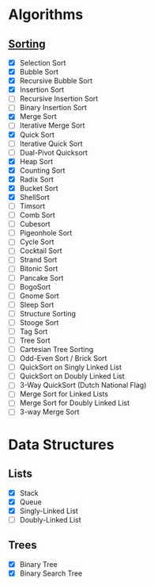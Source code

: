 # Algorithms

## [Sorting](Sorting.md)

- [x] Selection Sort
- [x] Bubble Sort
- [x] Recursive Bubble Sort
- [x] Insertion Sort
- [ ] Recursive Insertion Sort
- [ ] Binary Insertion Sort
- [x] Merge Sort
- [ ] Iterative Merge Sort
- [x] Quick Sort
- [ ] Iterative Quick Sort
- [ ] Dual-Pivot Quicksort
- [x] Heap Sort
- [x] Counting Sort
- [x] Radix Sort
- [x] Bucket Sort
- [x] ShellSort
- [ ] Timsort
- [ ] Comb Sort
- [ ] Cubesort
- [ ] Pigeonhole Sort
- [ ] Cycle Sort
- [ ] Cocktail Sort
- [ ] Strand Sort
- [ ] Bitonic Sort
- [ ] Pancake Sort
- [ ] BogoSort
- [ ] Gnome Sort
- [ ] Sleep Sort
- [ ] Structure Sorting
- [ ] Stooge Sort
- [ ] Tag Sort
- [ ] Tree Sort
- [ ] Cartesian Tree Sorting
- [ ] Odd-Even Sort / Brick Sort
- [ ] QuickSort on Singly Linked List
- [ ] QuickSort on Doubly Linked List
- [ ] 3-Way QuickSort (Dutch National Flag)
- [ ] Merge Sort for Linked Lists
- [ ] Merge Sort for Doubly Linked List
- [ ] 3-way Merge Sort

# Data Structures

## Lists

- [x] Stack
- [x] Queue
- [x] Singly-Linked List
- [ ] Doubly-Linked List

## Trees

- [x] Binary Tree
- [x] Binary Search Tree